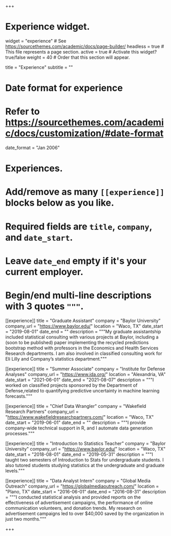 +++
# Experience widget.
widget = "experience"  # See https://sourcethemes.com/academic/docs/page-builder/
headless = true  # This file represents a page section.
active = true  # Activate this widget? true/false
weight = 40  # Order that this section will appear.

title = "Experience"
subtitle = ""

# Date format for experience
#   Refer to https://sourcethemes.com/academic/docs/customization/#date-format
date_format = "Jan 2006"

# Experiences.
#   Add/remove as many `[[experience]]` blocks below as you like.
#   Required fields are `title`, `company`, and `date_start`.
#   Leave `date_end` empty if it's your current employer.
#   Begin/end multi-line descriptions with 3 quotes `"""`.
[[experience]]
  title = "Graduate Assistant"
  company = "Baylor University"
  company_url = "https://www.baylor.edu/"
  location = "Waco, TX"
  date_start = "2019-08-01"
  date_end = ""
  description = """My graduate assistantship included statistical consulting with various projects at Baylor, including a (soon to be published) paper implementing the recycled predictions bootstrap method with professors in the Economics and Health Services Research departments. I am also involved in classified consulting work for Eli Lilly and Company’s statistics department."""
  
[[experience]]
  title = "Summer Associate"
  company = "Institute for Defense Analyses"
  company_url = "https://www.ida.org/"
  location = "Alexandria, VA"
  date_start = "2021-06-01"
  date_end = "2021-08-07"
  description = """I worked on classified projects sponsored by the Department of Defense,related to quantifying predictive uncertainty in machine learning forecasts."""

[[experience]]
  title = "Chief Data Wrangler"
  company = "Wakefield Research Partners"
  company_url = "https://www.wakefieldresearchpartners.com/"
  location = "Waco, TX"
  date_start = "2019-06-01"
  date_end = ""
  description = """I provide company-wide technical support in R, and I automate data generation processes."""
  
[[experience]]
  title = "Introduction to Statistics Teacher"
  company = "Baylor University"
  company_url = "https://www.baylor.edu/"
  location = "Waco, TX"
  date_start = "2018-08-01"
  date_end = "2019-05-31"
  description = """I taught two semesters of Introduction to Stats for undergraduate students. I also tutored students studying statistics at the undergraduate and graduate levels."""
  
[[experience]]
  title = "Data Analyst Intern"
  company = "Global Media Outreach"
  company_url = "https://globalmediaoutreach.com/"
  location = "Plano, TX"
  date_start = "2016-06-01"
  date_end = "2016-08-31"
  description = """I conducted statistical analysis and provided reports on the effectiveness of advertisement campaigns, the performance of online communication volunteers, and donation trends. My research on advertisement campaigns led to over $40,000 saved by the organization in just two months."""

+++
